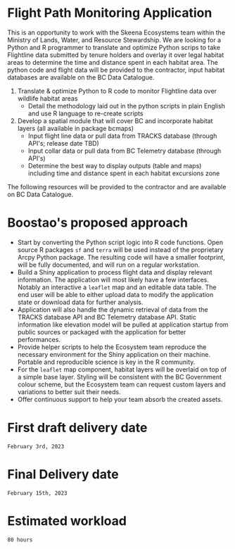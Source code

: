 # Flight Path Monitoring Application

This is an opportunity to work with the Skeena Ecosystems team within the Ministry of Lands, Water, and Resource Stewardship. We are looking for a Python and R programmer to translate and optimize Python scrips to take Flightline data submitted by tenure holders and overlay it over legal habitat areas to determine the time and distance spent in each habitat area. The python code and flight data will be provided to the contractor, input habitat databases are available on the BC Data Catalogue.

1. Translate & optimize Python to R code to monitor Flightline data over wildlife habitat areas
   - Detail the methodology laid out in the python scripts in plain English and use R language to re-create scripts
2. Develop a spatial module that will cover BC and incorporate habitat layers (all available in package bcmaps)
   - Input flight line data or pull data from TRACKS database (through API's; release date TBD)
   - Input collar data or pull data from BC Telemetry database (through API's)
   - Determine the best way to display outputs (table and maps) including time and distance spent in each habitat excursions zone

The following resources will be provided to the contractor and are available on BC Data Catalogue.

# Boostao's proposed approach

- Start by converting the Python script logic into R code functions. Open source R packages `sf` and `terra` will be used instead of the proprietary Arcpy Python package. The resulting code will have a smaller footprint, will be fully documented, and will run on a regular workstation. 
- Build a Shiny application to process flight data and display relevant information. The application will most likely have a few interfaces. Notably an interactive a `leaflet` map and an editable data table. The end user will be able to either upload data to modify the application state or download data for further analysis.
- Application will also handle the dynamic retrieval of data from the TRACKS database API and BC Telemetry database API. Static information like elevation model will be pulled at application startup from public sources or packaged with the application for better performances.
- Provide helper scripts to help the Ecosystem team reproduce the necessary environment for the Shiny application on their machine. Portable and reproducible science is key in the R community.
- For the `leaflet` map component, habitat layers will be overlaid on top of a simple base layer. Styling will be consistent with the BC Government colour scheme, but the Ecosystem team can request custom layers and variations to better suit their needs.
- Offer continuous support to help your team absorb the created assets.

# First draft delivery date

`February 3rd, 2023`

# Final Delivery date

`February 15th, 2023`

# Estimated workload

`80 hours`
